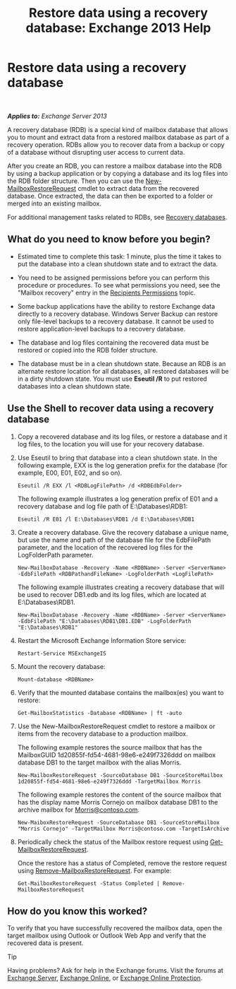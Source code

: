 ﻿---
title: 'Restore data using a recovery database: Exchange 2013 Help'
TOCTitle: Restore data using a recovery database
ms:assetid: d64c18e7-16af-4bd8-a5c5-01206984d4d1
ms:mtpsurl: https://technet.microsoft.com/en-us/library/Ee332351(v=EXCHG.150)
ms:contentKeyID: 48385607
ms.date: 12/09/2016
mtps_version: v=EXCHG.150
---

# Restore data using a recovery database

 

_**Applies to:** Exchange Server 2013_


A recovery database (RDB) is a special kind of mailbox database that allows you to mount and extract data from a restored mailbox database as part of a recovery operation. RDBs allow you to recover data from a backup or copy of a database without disrupting user access to current data.

After you create an RDB, you can restore a mailbox database into the RDB by using a backup application or by copying a database and its log files into the RDB folder structure. Then you can use the [New-MailboxRestoreRequest](https://technet.microsoft.com/en-us/library/ff829875\(v=exchg.150\)) cmdlet to extract data from the recovered database. Once extracted, the data can then be exported to a folder or merged into an existing mailbox.

For additional management tasks related to RDBs, see [Recovery databases](recovery-databases-exchange-2013-help.md).

## What do you need to know before you begin?

  - Estimated time to complete this task: 1 minute, plus the time it takes to put the database into a clean shutdown state and to extract the data.

  - You need to be assigned permissions before you can perform this procedure or procedures. To see what permissions you need, see the "Mailbox recovery" entry in the [Recipients Permissions](recipients-permissions-exchange-2013-help.md) topic.

  - Some backup applications have the ability to restore Exchange data directly to a recovery database. Windows Server Backup can restore only file-level backups to a recovery database. It cannot be used to restore application-level backups to a recovery database.

  - The database and log files containing the recovered data must be restored or copied into the RDB folder structure.

  - The database must be in a clean shutdown state. Because an RDB is an alternate restore location for all databases, all restored databases will be in a dirty shutdown state. You must use **Eseutil /R** to put restored databases into a clean shutdown state.

## Use the Shell to recover data using a recovery database

1.  Copy a recovered database and its log files, or restore a database and it log files, to the location you will use for your recovery database.

2.  Use Eseutil to bring that database into a clean shutdown state. In the following example, EXX is the log generation prefix for the database (for example, E00, E01, E02, and so on).
    
        Eseutil /R EXX /l <RDBLogFilePath> /d <RDBEdbFolder>
    
    The following example illustrates a log generation prefix of E01 and a recovery database and log file path of E:\\Databases\\RDB1:
    
        Eseutil /R E01 /l E:\Databases\RDB1 /d E:\Databases\RDB1

3.  Create a recovery database. Give the recovery database a unique name, but use the name and path of the database file for the EdbFilePath parameter, and the location of the recovered log files for the LogFolderPath parameter.
    
        New-MailboxDatabase -Recovery -Name <RDBName> -Server <ServerName> -EdbFilePath <RDBPathandFileName> -LogFolderPath <LogFilePath>
    
    The following example illustrates creating a recovery database that will be used to recover DB1.edb and its log files, which are located at E:\\Databases\\RDB1.
    
        New-MailboxDatabase -Recovery -Name <RDBName> -Server <ServerName> -EdbFilePath "E:\Databases\RDB1\DB1.EDB" -LogFolderPath "E:\Databases\RDB1"

4.  Restart the Microsoft Exchange Information Store service:
    
        Restart-Service MSExchangeIS

5.  Mount the recovery database:
    
        Mount-database <RDBName>

6.  Verify that the mounted database contains the mailbox(es) you want to restore:
    
        Get-MailboxStatistics -Database <RDBName> | ft -auto

7.  Use the New-MailboxRestoreRequest cmdlet to restore a mailbox or items from the recovery database to a production mailbox.
    
    The following example restores the source mailbox that has the MailboxGUID 1d20855f-fd54-4681-98e6-e249f7326ddd on mailbox database DB1 to the target mailbox with the alias Morris.
    
        New-MailboxRestoreRequest -SourceDatabase DB1 -SourceStoreMailbox 1d20855f-fd54-4681-98e6-e249f7326ddd -TargetMailbox Morris
    
    The following example restores the content of the source mailbox that has the display name Morris Cornejo on mailbox database DB1 to the archive mailbox for Morris@contoso.com.
    
        New-MaiboxRestoreRequest -SourceDatabase DB1 -SourceStoreMailbox "Morris Cornejo" -TargetMailbox Morris@contoso.com -TargetIsArchive

8.  Periodically check the status of the Mailbox restore request using [Get-MailboxRestoreRequest](https://technet.microsoft.com/en-us/library/ff829907\(v=exchg.150\)).
    
    Once the restore has a status of Completed, remove the restore request using [Remove-MailboxRestoreRequest](https://technet.microsoft.com/en-us/library/ff829910\(v=exchg.150\)). For example:
    
        Get-MailboxRestoreRequest -Status Completed | Remove-MailboxRestoreRequest

## How do you know this worked?

To verify that you have successfully recovered the mailbox data, open the target mailbox using Outlook or Outlook Web App and verify that the recovered data is present.


> [!TIP]
> Having problems? Ask for help in the Exchange forums. Visit the forums at <A href="https://go.microsoft.com/fwlink/p/?linkid=60612">Exchange Server</A>, <A href="https://go.microsoft.com/fwlink/p/?linkid=267542">Exchange Online</A>, or <A href="https://go.microsoft.com/fwlink/p/?linkid=285351">Exchange Online Protection</A>.


